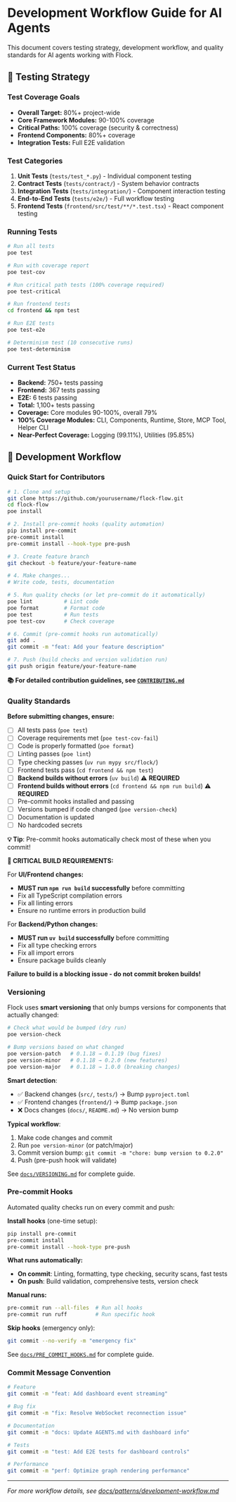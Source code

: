 # Development Workflow Guide for AI Agents

This document covers testing strategy, development workflow, and quality standards for AI agents working with Flock.

## 🧪 Testing Strategy

### Test Coverage Goals

- **Overall Target:** 80%+ project-wide
- **Core Framework Modules:** 90-100% coverage
- **Critical Paths:** 100% coverage (security & correctness)
- **Frontend Components:** 80%+ coverage
- **Integration Tests:** Full E2E validation

### Test Categories

1. **Unit Tests** (`tests/test_*.py`) - Individual component testing
2. **Contract Tests** (`tests/contract/`) - System behavior contracts
3. **Integration Tests** (`tests/integration/`) - Component interaction testing
4. **End-to-End Tests** (`tests/e2e/`) - Full workflow testing
5. **Frontend Tests** (`frontend/src/test/**/*.test.tsx`) - React component testing

### Running Tests

```bash
# Run all tests
poe test

# Run with coverage report
poe test-cov

# Run critical path tests (100% coverage required)
poe test-critical

# Run frontend tests
cd frontend && npm test

# Run E2E tests
poe test-e2e

# Determinism test (10 consecutive runs)
poe test-determinism
```

### Current Test Status

- **Backend:** 750+ tests passing
- **Frontend:** 367 tests passing
- **E2E:** 6 tests passing
- **Total:** 1,100+ tests passing
- **Coverage:** Core modules 90-100%, overall 79%
- **100% Coverage Modules:** CLI, Components, Runtime, Store, MCP Tool, Helper CLI
- **Near-Perfect Coverage:** Logging (99.11%), Utilities (95.85%)

## 🔧 Development Workflow

### Quick Start for Contributors

```bash
# 1. Clone and setup
git clone https://github.com/yourusername/flock-flow.git
cd flock-flow
poe install

# 2. Install pre-commit hooks (quality automation)
pip install pre-commit
pre-commit install
pre-commit install --hook-type pre-push

# 3. Create feature branch
git checkout -b feature/your-feature-name

# 4. Make changes...
# Write code, tests, documentation

# 5. Run quality checks (or let pre-commit do it automatically)
poe lint          # Lint code
poe format        # Format code
poe test          # Run tests
poe test-cov      # Check coverage

# 6. Commit (pre-commit hooks run automatically)
git add .
git commit -m "feat: Add your feature description"

# 7. Push (build checks and version validation run)
git push origin feature/your-feature-name
```

**📚 For detailed contribution guidelines, see [`CONTRIBUTING.md`](../../CONTRIBUTING.md)**

### Quality Standards

**Before submitting changes, ensure:**
- [ ] All tests pass (`poe test`)
- [ ] Coverage requirements met (`poe test-cov-fail`)
- [ ] Code is properly formatted (`poe format`)
- [ ] Linting passes (`poe lint`)
- [ ] Type checking passes (`uv run mypy src/flock/`)
- [ ] Frontend tests pass (`cd frontend && npm test`)
- [ ] **Backend builds without errors** (`uv build`) ⚠️ **REQUIRED**
- [ ] **Frontend builds without errors** (`cd frontend && npm run build`) ⚠️ **REQUIRED**
- [ ] Pre-commit hooks installed and passing
- [ ] Versions bumped if code changed (`poe version-check`)
- [ ] Documentation is updated
- [ ] No hardcoded secrets

**💡 Tip**: Pre-commit hooks automatically check most of these when you commit!

**🚨 CRITICAL BUILD REQUIREMENTS:**

For **UI/Frontend changes:**
- **MUST run `npm run build` successfully** before committing
- Fix all TypeScript compilation errors
- Fix all linting errors
- Ensure no runtime errors in production build

For **Backend/Python changes:**
- **MUST run `uv build` successfully** before committing
- Fix all type checking errors
- Fix all import errors
- Ensure package builds cleanly

**Failure to build is a blocking issue - do not commit broken builds!**

### Versioning

Flock uses **smart versioning** that only bumps versions for components that actually changed:

```bash
# Check what would be bumped (dry run)
poe version-check

# Bump versions based on what changed
poe version-patch   # 0.1.18 → 0.1.19 (bug fixes)
poe version-minor   # 0.1.18 → 0.2.0 (new features)
poe version-major   # 0.1.18 → 1.0.0 (breaking changes)
```

**Smart detection**:
- ✅ Backend changes (`src/`, `tests/`) → Bump `pyproject.toml`
- ✅ Frontend changes (`frontend/`) → Bump `package.json`
- ❌ Docs changes (`docs/`, `README.md`) → No version bump

**Typical workflow**:
1. Make code changes and commit
2. Run `poe version-minor` (or patch/major)
3. Commit version bump: `git commit -m "chore: bump version to 0.2.0"`
4. Push (pre-push hook will validate)

See [`docs/VERSIONING.md`](../VERSIONING.md) for complete guide.

### Pre-commit Hooks

Automated quality checks run on every commit and push:

**Install hooks** (one-time setup):
```bash
pip install pre-commit
pre-commit install
pre-commit install --hook-type pre-push
```

**What runs automatically:**
- **On commit**: Linting, formatting, type checking, security scans, fast tests
- **On push**: Build validation, comprehensive tests, version check

**Manual runs:**
```bash
pre-commit run --all-files  # Run all hooks
pre-commit run ruff         # Run specific hook
```

**Skip hooks** (emergency only):
```bash
git commit --no-verify -m "emergency fix"
```

See [`docs/PRE_COMMIT_HOOKS.md`](../PRE_COMMIT_HOOKS.md) for complete guide.

### Commit Message Convention

```bash
# Feature
git commit -m "feat: Add dashboard event streaming"

# Bug fix
git commit -m "fix: Resolve WebSocket reconnection issue"

# Documentation
git commit -m "docs: Update AGENTS.md with dashboard info"

# Tests
git commit -m "test: Add E2E tests for dashboard controls"

# Performance
git commit -m "perf: Optimize graph rendering performance"
```

---

*For more workflow details, see [docs/patterns/development-workflow.md](../patterns/development-workflow.md)*
